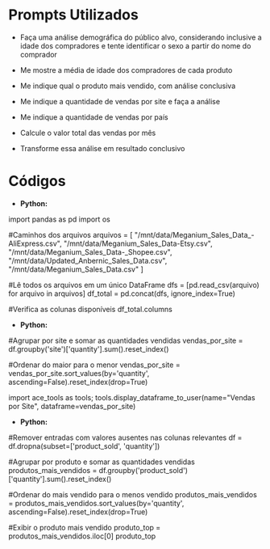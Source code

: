 # Prompts Utilizados

- Faça uma análise demográfica do público alvo, considerando inclusive a idade dos compradores e tente identificar o sexo a partir do nome do comprador

- Me mostre a média de idade dos compradores de cada produto

- Me indique qual o produto mais vendido, com análise conclusiva

- Me indique a quantidade de vendas por site e faça a análise

- Me indique a quantidade de vendas por país

- Calcule o valor total das vendas por mês

- Transforme essa análise em resultado conclusivo

# Códigos

- **Python:**

import pandas as pd import os

#Caminhos dos arquivos arquivos = [ "/mnt/data/Meganium_Sales_Data_-AliExpress.csv", "/mnt/data/Meganium_Sales_Data-Etsy.csv", "/mnt/data/Meganium_Sales_Data-_Shopee.csv", "/mnt/data/Updated_Anbernic_Sales_Data.csv", "/mnt/data/Meganium_Sales_Data.csv" ]

#Lê todos os arquivos em um único DataFrame dfs = [pd.read_csv(arquivo) for arquivo in arquivos] df_total = pd.concat(dfs, ignore_index=True)

#Verifica as colunas disponíveis df_total.columns

- **Python:**

#Agrupar por site e somar as quantidades vendidas vendas_por_site = df.groupby('site')['quantity'].sum().reset_index()

#Ordenar do maior para o menor vendas_por_site = vendas_por_site.sort_values(by='quantity', ascending=False).reset_index(drop=True)

import ace_tools as tools; tools.display_dataframe_to_user(name="Vendas por Site", dataframe=vendas_por_site)

- **Python:**

#Remover entradas com valores ausentes nas colunas relevantes df = df.dropna(subset=['product_sold', 'quantity'])

#Agrupar por produto e somar as quantidades vendidas produtos_mais_vendidos = df.groupby('product_sold')['quantity'].sum().reset_index()

#Ordenar do mais vendido para o menos vendido produtos_mais_vendidos = produtos_mais_vendidos.sort_values(by='quantity', ascending=False).reset_index(drop=True)

#Exibir o produto mais vendido produto_top = produtos_mais_vendidos.iloc[0] produto_top
